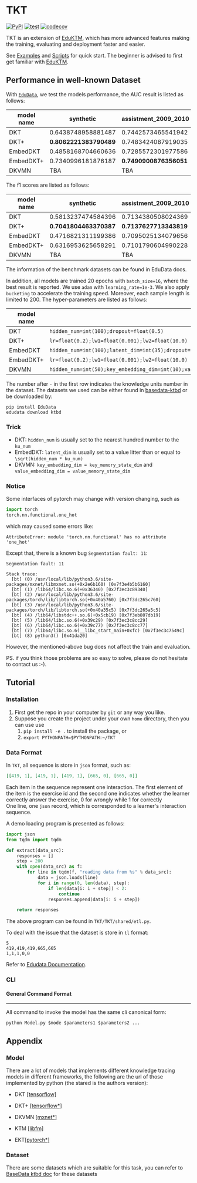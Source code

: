 # TKT

[![PyPI](https://img.shields.io/pypi/v/TKT.svg)](https://pypi.python.org/pypi/TKT)
[![test](https://github.com/tswsxk/TKT/actions/workflows/python-test.yml/badge.svg?branch=master)](https://github.com/tswsxk/TKT/actions/workflows/python-test.yml)
[![codecov](https://codecov.io/gh/tswsxk/TKT/branch/master/graph/badge.svg)](https://codecov.io/gh/tswsxk/TKT)


TKT is an extension of [EduKTM](https://github.com/bigdata-ustc/EduKTM), 
which has more advanced features making the training, 
evaluating and deployment faster and easier.

See [Examples](examples) and [Scripts](scripts) for quick start.
The beginner is advised to first get familiar with [EduKTM](https://github.com/bigdata-ustc/EduKTM).


## Performance in well-known Dataset

With [`EduData`](https://pypi.python.org/pypi/EduData), we test the models performance, the AUC result is listed as follows:

|model name  | synthetic | assistment_2009_2010 | junyi |
| ---------- | - |------------------ | ----- |
| DKT        | 0.6438748958881487 | 0.7442573465541942 | 0.8305416859735839 |
| DKT+       | **0.8062221383790489** | 0.7483424087919035 | **0.8497422607539136** |
| EmbedDKT   | 0.4858168704660636 | 0.7285572301977586 | 0.8194401881889697 |
| EmbedDKT+ | 0.7340996181876187 | **0.7490900876356051** |0.8405445812109871|
| DKVMN | TBA | TBA |TBA|

The f1 scores are listed as follows:

|model name  | synthetic | assistment_2009_2010 | junyi |
| ---------- | ------------------ | ----- | ----- |
| DKT        | 0.5813237474584396 | 0.7134380508024369 | 0.7732850122818582 |
| DKT+       | **0.7041804463370387** | **0.7137627713343819** | **0.7928075377114897** |
| EmbedDKT   | 0.4716821311199386     | 0.7095025134079656 | 0.7681817174082963 |
| EmbedDKT+   | 0.6316953625658291 | 0.7101790604990228 | 0.7903592922756097 |
| DKVMN | TBA       | TBA                  | TBA   |

The information of the benchmark datasets can be found in EduData docs.

In addition, all models are trained 20 epochs with `batch_size=16`, where the best result is reported.  We use `adam` with `learning_rate=1e-3`. We also apply `bucketing` to accelerate the training speed. Moreover, each sample length is limited to 200. The hyper-parameters are listed as follows:

|model name  | synthetic - 50 | assistment_2009_2010 - 124 | junyi-835 |
| ---------- | ------------------ | ----- | ----- |
| DKT        | `hidden_num=int(100);dropout=float(0.5)` | `hidden_num=int(200);dropout=float(0.5)` | `hidden_num=int(900);dropout=float(0.5)` |
| DKT+       | `lr=float(0.2);lw1=float(0.001);lw2=float(10.0)` | `lr=float(0.1);lw1=float(0.003);lw2=float(3.0)` | `lr=float(0.01);lw1=float(0.001);lw2=float(1.0)` |
| EmbedDKT   | `hidden_num=int(100);latent_dim=int(35);dropout=float(0.5)` | `hidden_num=int(200);latent_dim=int(75);dropout=float(0.5)` | `hidden_num=int(900);latent_dim=int(600);dropout=float(0.5)` |
| EmbedDKT+   | `lr=float(0.2);lw1=float(0.001);lw2=float(10.0)` | `lr=float(0.1);lw1=float(0.003);lw2=float(3.0)` | `lr=float(0.01);lw1=float(0.001);lw2=float(1.0)` |
| DKVMN      | `hidden_num=int(50);key_embedding_dim=int(10);value_embedding_dim=int(10);key_memory_size=int(5);key_memory_state_dim=int(10);value_memory_size=int(5);value_memory_state_dim=int(10);dropout=float(0.5)` | `hidden_num=int(50);key_embedding_dim=int(50);value_embedding_dim=int(200);key_memory_size=int(50);key_memory_state_dim=int(50);value_memory_size=int(50);value_memory_state_dim=int(200);dropout=float(0.5)` | `hidden_num=int(600);key_embedding_dim=int(50);value_embedding_dim=int(200);key_memory_size=int(20);key_memory_state_dim=int(50);value_memory_size=int(20);value_memory_state_dim=int(200);dropout=float(0.5)` |

The number after `-` in the first row indicates the knowledge units number in the dataset. The datasets we used can be  either found in [basedata-ktbd](http://base.ustc.edu.cn/data/ktbd/) or be downloaded by:

```shell
pip install EduData
edudata download ktbd
```

### Trick

* DKT: `hidden_num` is usually set to the nearest hundred number to the `ku_num`
* EmbedDKT: `latent_dim` is usually set to a value litter than or equal to `\sqrt(hidden_num * ku_num)`
* DKVMN: `key_embedding_dim = key_memory_state_dim` and `value_embedding_dim = value_memory_state_dim`

### Notice
Some interfaces of pytorch may change with version changing, such as
```python
import torch
torch.nn.functional.one_hot
```
which may caused some errors like:
```shell
AttributeError: module 'torch.nn.functional' has no attribute 'one_hot'
```

Except that, there is a known bug `Segmentation fault: 11`:
```shell
Segmentation fault: 11

Stack trace:
  [bt] (0) /usr/local/lib/python3.6/site-packages/mxnet/libmxnet.so(+0x2e6b160) [0x7f3e4b5b6160]
  [bt] (1) /lib64/libc.so.6(+0x36340) [0x7f3ec3c89340]
  [bt] (2) /usr/local/lib/python3.6/site-packages/torch/lib/libtorch.so(+0x40a5760) [0x7f3dc265c760]
  [bt] (3) /usr/local/lib/python3.6/site-packages/torch/lib/libtorch.so(+0x40a35c5) [0x7f3dc265a5c5]
  [bt] (4) /lib64/libstdc++.so.6(+0x5cb19) [0x7f3eb807db19]
  [bt] (5) /lib64/libc.so.6(+0x39c29) [0x7f3ec3c8cc29]
  [bt] (6) /lib64/libc.so.6(+0x39c77) [0x7f3ec3c8cc77]
  [bt] (7) /lib64/libc.so.6(__libc_start_main+0xfc) [0x7f3ec3c7549c]
  [bt] (8) python3() [0x41da20]
```
However, the mentioned-above bug does not affect the train and evaluation.

PS. if you think those problems are so easy to solve, please do not hesitate to contact us :-).


## Tutorial

### Installation

1. First get the repo in your computer by `git` or any way you like.
2. Suppose you create the project under your own `home` directory, then you can use use 
    1. `pip install -e .` to install the package, or
    2. `export PYTHONPATH=$PYTHONPATH:~/TKT`
    
### Data Format
In `TKT`, all sequence is store in `json` format, such as:
```json
[[419, 1], [419, 1], [419, 1], [665, 0], [665, 0]]
```
Each item in the sequence represent one interaction. The first element of the item is the exercise id 
and the second one indicates whether the learner correctly answer the exercise, 0 for wrongly while 1 for correctly  
One line, one `json` record, which is corresponded to a learner's interaction sequence.

A demo loading program is presented as follows:
```python
import json
from tqdm import tqdm

def extract(data_src):
    responses = []
    step = 200
    with open(data_src) as f:
        for line in tqdm(f, "reading data from %s" % data_src):
            data = json.loads(line)
            for i in range(0, len(data), step):
                if len(data[i: i + step]) < 2:
                    continue
                responses.append(data[i: i + step])

    return responses
```
The above program can be found in `TKT/TKT/shared/etl.py`.

To deal with the issue that the dataset is store in `tl` format:

```text
5
419,419,419,665,665
1,1,1,0,0
```

Refer to [Edudata Documentation](https://github.com/bigdata-ustc/EduData#format-converter).


### CLI

#### General Command Format

---

All command to invoke the model has the same cli canonical form:
```shell
python Model.py $mode $parameters1 $parameters2 ...
```

## Appendix

### Model
There are a lot of models that implements different knowledge tracing models in different frameworks, 
the following are the url of those implemented by python (the stared is the authors version):

* DKT [[tensorflow]](https://github.com/mhagiwara/deep-knowledge-tracing)

* DKT+ [[tensorflow*]](https://github.com/ckyeungac/deep-knowledge-tracing-plus)

* DKVMN [[mxnet*]](https://github.com/jennyzhang0215/DKVMN)

* KTM [[libfm]](https://github.com/jilljenn/ktm)

* EKT[[pytorch*]](https://github.com/bigdata-ustc/ekt)

### Dataset
There are some datasets which are suitable for this task, 
you can refer to [BaseData ktbd doc](https://github.com/bigdata-ustc/EduData/blob/master/docs/ktbd.md) 
for these datasets 
